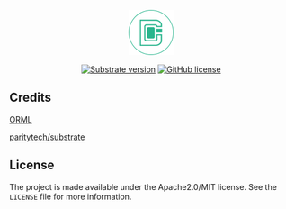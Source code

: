 <p align="center">
  <img src="docs/assets/dico-logo-small.png?raw=true" alt="image"/>
</p>

<div align="center">

[![Substrate version](https://img.shields.io/badge/Substrate-3.0.0-brightgreen?logo=Parity%20Substrate)](https://substrate.dev/)
[![GitHub license](https://img.shields.io/badge/license-MIT%2FApache2-blue)](LICENSE)

</div>

## Credits

[ORML](https://github.com/open-web3-stack/open-runtime-module-library)


[paritytech/substrate](https://github.com/paritytech/substrate)


## License

The project is made available under the Apache2.0/MIT license. See the `LICENSE` file for more information.

